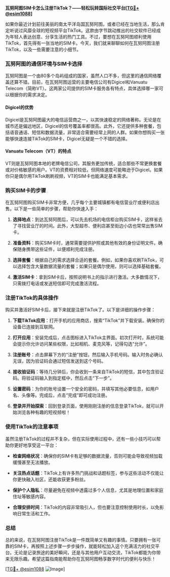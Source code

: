 **瓦努阿图SIM卡怎么注册TikTok？——轻松玩转国际社交平台[[TG💪+ @esim1088](https://t.me/s/esim1088)]**

如果你最近计划前往美丽的南太平洋岛国瓦努阿图，或者已经在当地生活，那么肯定听说过风靡全球的短视频平台TikTok。这款由字节跳动推出的社交软件已经成为年轻人表达创意、分享生活的热门工具。不过，要想在瓦努阿图顺利使用TikTok，首先得有一张当地的SIM卡。今天，我们就来聊聊如何在瓦努阿图注册TikTok，以及一些需要注意的小细节。

### 瓦努阿图的通信环境与SIM卡选择

瓦努阿图是一个由80多个岛屿组成的国家，虽然人口不多，但这里的通信网络覆盖还算不错。目前，在瓦努阿图运营的主要电信公司有Digicel和Vanuatu Telecom（简称VT）。这两家公司提供的SIM卡服务各有特点，具体选择哪一家可以根据你的需求决定。

#### Digicel的优势
Digicel是瓦努阿图最大的电信运营商之一，以其快速稳定的网络著称。无论是在城市还是偏远地区，Digicel的信号覆盖率都很高。此外，它还提供多种套餐，包括语音通话、短信和数据流量，非常适合需要经常上网的人群。如果你想购买一张能够快速连接TikTok的SIM卡，Digicel无疑是一个不错的选择。

#### Vanuatu Telecom（VT）的特点
VT则是瓦努阿图本地的老牌电信公司，其服务更加传统，适合那些不常更换套餐或对价格敏感的用户。VT的资费相对较低，但网络速度可能略逊于Digicel。如果你只是偶尔用TikTok刷刷视频，VT的SIM卡也能满足基本需求。

### 购买SIM卡的步骤

在瓦努阿图购买SIM卡非常方便，几乎每个主要城镇都有电信营业厅或便利店出售。以下是一些简单的步骤，帮助你快速入手：

1. **选择地点**：到达瓦努阿图后，可以先去机场的电信柜台购买SIM卡，这样省去了寻找营业厅的时间。此外，大型超市、便利店甚至街边小店也常常出售SIM卡。
   
2. **准备资料**：购买SIM卡时，通常需要提供护照或其他有效的身份证明文件。确保随身携带这些证件，以便顺利完成注册。

3. **选择套餐**：根据自己的需求选择合适的套餐。例如，如果你喜欢刷TikTok，可以选择包含大量数据流量的套餐；如果只是偶尔使用，则可以选择基础套餐。

4. **激活SIM卡**：拿到SIM卡后，按照说明书上的指示进行激活。大多数情况下，只需拨打电话或发送短信即可完成激活流程。

### 注册TikTok的具体操作

购买并激活好SIM卡后，接下来就是注册TikTok了。以下是详细的操作步骤：

1. **下载TikTok应用**：打开手机的应用商店，搜索“TikTok”并下载安装。确保你的设备已连接到互联网。

2. **打开应用**：安装完成后，点击图标进入TikTok主界面。初次打开时，系统可能会提示你允许访问某些权限，比如相机、麦克风等，记得勾选“允许”。

3. **注册账号**：点击屏幕下方的“注册”按钮，然后输入手机号码。输入时务必确认无误，因为验证码会通过短信发送到这个号码。

4. **接收验证码**：等待几分钟后，你会收到一条来自TikTok的短信，其中包含验证码。将验证码输入到指定框中，然后点击“下一步”。

5. **设置密码**：为你的账号设置一个安全的密码，并填写其他必要信息，如用户名、头像等。完成后，点击“完成”即可成功注册。

6. **登录并开始探索**：回到登录页面，使用刚刚注册的信息登录TikTok，就可以开始浏览各种有趣的短视频啦！

### 使用TikTok的注意事项

虽然注册TikTok的过程并不复杂，但在实际使用过程中，还有一些小技巧可以帮助你更好地享受这一平台：

- **检查网络状况**：确保你的SIM卡有足够的数据流量，否则可能会导致视频加载缓慢甚至无法播放。
  
- **关注热点话题**：TikTok上有许多热门挑战和话题标签，参与这些活动不仅能让你更快融入社区，还能收获更多粉丝。

- **保护个人隐私**：尽量避免在视频中透露过多个人信息，尤其是地理位置和家庭住址等敏感内容。

- **合理安排时间**：TikTok的内容非常吸引人，但也要注意控制使用时长，以免影响日常生活和工作。

### 总结

总的来说，在瓦努阿图注册TikTok是一件既简单又有趣的事情。只要拥有一张可靠的SIM卡，再按照上述步骤一步步操作，就能轻松加入这个充满活力的社交平台。无论是记录旅途的美好瞬间，还是与其他用户互动交流，TikTok都能为你带来无限乐趣。希望这篇指南能帮助你在瓦努阿图畅享数字时代的便利与快乐！

[[TG💪+ @esim1088](https://t.me/s/esim1088) ![Image](https://i.postimg.cc/4NQfJmqS/Snipaste-2025-05-13-00-14-12.png)]